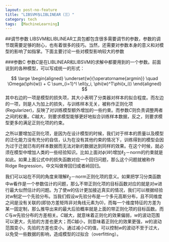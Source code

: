 ```yaml
---
layout: post-no-feature
title: "LIBSVM与LIBLINEAR（三）"
category: tech
tags:  [MachineLearning]
---
```


##调节参数
LIBSVM和LIBLINEAR工具包都包含很多需要调节的参数，参数的调节既需要足够的耐心，也有着很多的技巧。当然，还需要对参数本身的意义和对模型的影响了如指掌。下面主要讨论一些对模型影响较大的参数

###参数C
参数$C$是在LIBLINEAR和LIBSVM的求解中都要用到的一个参数。前面说到的各种模型，可以写成统一的形式：

$$
\large
\begin{aligned}
\underset{w}{\operatorname{argmin}}  \quad \Omega(\phi(w))  + C \sum_{i=1}^l \ell(y_i, \phi(w)^T\phi(x_i))
\end{aligned}
$$
其中右边的一项是模型的损失项，其大小表明了分类器对样本的拟合程度。而左边的一项，则是人为加上的损失，与训练样本无关，被称作正则化项(Regularizer)，反映了对训练模型额外增加的一些约束。而参数$C$则负责调整两者之间的权重。$C$越大，则要求模型能够更好地拟合训练样本数据，反之，则要求模型更多的满足正则化项的约束。

之所以要增加正则化项，是因为在设计模型的时候，我们对于样本的质量以及模型的泛化能力没有充分的自信，认为在没有其他约束的情况下，训练得到的模型会因为过于迁就已有的样本数据而无法对新的数据达到同样的效果。在这个时候，就必须在模型中增加人类的一些经验知识。比如上面对$\phi(W)$增加$\ell_2$－norm的约束就是如此。如果上面公式中的损失函数对应一个回归问题，那么这个问题就被称作Ridge Regression，中文叫做脊回归或者岭回归。

我们可以站在不同的角度来理解$\ell_2－$norm正则化项的意义。如果把学习分类函数中$w$看作是一个参数估计的问题，那么不带正则化项的目标函数对应的就是对$w$进行最大似然估计的问题。为了使$w$的估计更加接近真实的情况，我们可以根据经验对$w$制定一个先验分布。当我们假设$w$先验分布是一个多元高斯分布，且不同维度之间是没有关联的(即协方差矩阵非对角线元素为$0$)，而每一个维度特征的方差为某一固定制，那么推导出来的最大后验概率就是上面的带正则化项的目标函数。而$C$与$w$先验分布的方差相关。$C$越大，就意味着正则化的效果偏弱，$w$的波动范围可以更大，先验的方差也更大；而$C$越小，则意味着正则化的效果更强，$w$的波动范围变小，先验的方差也变小。通过减小$C$的值，可以控制$w$的波动不至于过大，以免受一些数据的影响，造成模型的过拟合（overfitting）。　 

